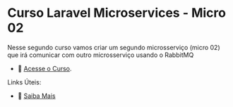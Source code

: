 # Curso Laravel Microservices - Micro 02

Nesse segundo curso vamos criar um segundo microsserviço (micro 02) que irá comunicar com outro microsserviço usando o RabbitMQ

- :movie_camera: [Acesse o Curso](https://academy.especializati.com.br/curso/laravel-microservices-micro-02).


Links Úteis:

- :tada: [Saiba Mais](https://linktr.ee/especializati)
